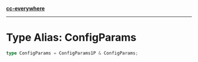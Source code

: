 [**cc-everywhere**](../../../../../index.md)

***

# Type Alias: ConfigParams

```ts
type ConfigParams = ConfigParams1P & ConfigParams;
```
